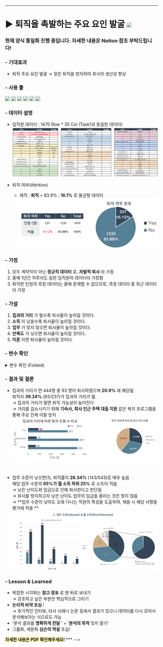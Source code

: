 ***

<!--제목-->
# ▶ 퇴직을 촉발하는 주요 요인 발굴 <img src="https://img.shields.io/badge/Personal_Project-000000"/>

### 현재 양식 통일화 진행 중입니다. 자세한 내용은 Notion 참조 부탁드립니다!


<!-- 목적
### - 목적

- 퇴직을 촉발하는 주요 요인을 발굴하고 이를 대비하고자함

<!--기대효과Expected Impact-->
### - 기대효과

- 퇴직 주요 요인 발굴 → 잦은 퇴직을 방지하여 회사의 생산성 향상
<!--기간Project Duration-->
<!--역할Role-->
<!--사용 툴Tools Used-->
### - 사용 툴

<img src="https://img.shields.io/badge/Python-3776AB?style=flat&logo=python&logoColor=white"/> <img src="https://img.shields.io/badge/MySQL-4479A1?style=flat&logo=mysql&logoColor=white"/> <img src="https://img.shields.io/badge/VisualStudioCode-007ACC?style=flat&logo=visualstudiocode&logoColor=white"/> <img src="https://img.shields.io/badge/DBeaver-382923?style=flat&logo=dbeaver&logoColor=white"/> <img src="https://img.shields.io/badge/MicrosoftExcel-217346?style=flat&logo=microsoftexcel&logoColor=white"/> <img src="https://img.shields.io/badge/MicrosoftPowerPoint-B7472A?style=flat&logo=microsoftpowerpoint&logoColor=white"/>

<!--데이터 설명Data Description-->
### - 데이터 설명
- 임직원 데이터 : 1470 Row * 35 Col (Task1과 동일한 데이터)
![alt text](image.png)

- 퇴직 여부(Attrition)
  - 재직 : **퇴직** = 83.9% : **16.1%** 로 불균형 데이터
  ![alt text](image-1.png)

<!-- 가정 및 가설 -->
### - 가정
1. 모두 계약직이 아닌 **정규직 데이터** 로, **자발적 퇴사** 라 가정
2. 올해 1년간 하루라도 일한 임직원의 데이터라 가정함
3. 퇴직한 인원의 측정 데이터는 올해 존재할 수 없으므로, 측정 데이터 중 최근 데이터라 가정

### - 가설
1. **집과의 거리** 가 멀수록 퇴사율이 높아질 것이다.
2. **소득** 이 낮을수록 퇴사율이 높아질 것이다.
3. **업무** 가 맞지 않으면 퇴사율이 높아질 것이다.
4. **만족도** 가 낮으면 퇴사율이 높아질 것이다.
5. **미혼** 이면 퇴사율이 높아질 것이다.


<!--분석 프로세스Analysis Process(전처리,피쳐셀렉션,표준화/정규화,모델셀렉션,성능평가/Threshold,...)-->
### - 변수 확인
<details>
  <summary>변수 확인 (Folded)</summary>

1. 집과의거리
   - 재직자 중 집과의 거리가 11 이상인 인원은 큰 폭으로 줄어드나, 퇴직자 인원은 변화량이 크지 않음
     - 집과의 거리가 가깝거나 보통일 때 퇴사율이 각각 13.5% / 14.5%이나, **멀어질 경우 무려 20.9%(93/444)** 퇴사<br/>
     → **기숙사, 대출 지원** 같은 지원을 통해 퇴직율을 감소시킬 수 있다 판단됨.<br/>
   ![alt text](image-3.png)

2. 월소득 & 경력기간 & 업무 수준
    - 퇴직자의 **46%(108명)가 하위 25%의 월 소득** 을 수령
      - **108명 중 107명** 의 업무 수준이 1, **86명** 이 경력기간 7년차 이하<br/>
      → **업무 수준이 낮은 저년차 임직원의 관리** 가 필요.<br/>
    ![alt text](image-4.png)

3. 업무환경 만족도 & 직업 만족도 & 관계 만족도
    - 세가지 만족도 모두 낮을수록 퇴직 비율이 높음<br/>
    → 만족도 조사 이후, 만족도가 낮을 경우 **별도의 관리 프로그램** 및 지속적인 모니터링 필요.<br/>
    ![alt text](image-5.png)

4. 업무 성과
    - 높은 업무 성과(3,4)만이 데이터로 있고 낮은 업무 성과(1,2)는 데이터가 없음
      - 해당 데이터만으로는 관계성이 크게 없다고 판단되나 4의 경우 0.29%P 높음<br/>
      → 타 기업으로부터의 스카우트 제의 및 이직 가능성<br/>
    ![alt text](image-6.png)

5. 결혼 여부
    - **미혼인 경우 퇴직률이 25.5%(120/470)** 으로 높으며, **퇴직 인원의 50.6%(120.237)** 를 차지함<br/>
    → **사내 소개팅, 동아리** 등 이성 교류 기회를 확보하여 퇴직율을 감소시킬 수 있다 판단됨.<br/>
    ![alt text](image-7.png)

6. 워라밸 & 야근여부
    - **워라밸이 1의 31.25%(25/80)** 이 퇴직<br/>
    → 야근 여부와 집과의 거리가 워라밸에 영향을 준다 생각하고 워라밸 1인 80명 확인하였으며, 야근시, 집과의 거리가 멀면 퇴직자의 비율이 높음을 확인함<br/>
    → 워라밸을 위한 유연 근무제, 재택 근무제 활성화가 필요.<br/>
    ![alt text](image-8.png)

</details>

<!--결과Results-->
### - 결과 및 결론

- 집과의 거리가 먼 444명 중 93 명이 퇴사하였으며 **20.9%** 에 해당됨<br/>
  퇴직자 **39.24%** (93/237)가 집과의 거리가 멂<br/>
  → 집과의 거리가 멀면 퇴직 가능성이 높아진다<br/>
  → 거리를 감소시키기 위해 **기숙사, 회사 인근 주택 대출 지원** 같은 복지 프로그램을 통해 주요 인재 이탈 방지<br/>
![alt text](image-9.png)
<br/>

- 업무 수준이 낮으면(1), 퇴직률이 **26.34%** (143/543)로 매우 높음<br/>
  해당 업무 수준의 **65%가 월 소득 하위 25%** 로 소득이 적음<br/>
  → 낮은 난이도와 임금으로 인해 퇴사한다고 판단됨<br/>
  → 퇴사를 방지하고자 낮은 난이도 업무의 임금을 올리는 것은 맞지 않음<br/>
  → **업무 수준이 낮아도 오래 다니는 직원의 특성을 도출하여, 채용 시 해당 사항을 평가에 적용 **
![alt text](image-10.png)



<!--Lesson&Learned-->
### - Lesson & Learned
-  복잡한 시각화는 **참고 장표** 로 맨 뒤로 보내기<br/>
  → 강조하고 싶은 부분만 핵심적으로 그리기
-  **논리적 비약 조심** !<br/>
→ 추가적인 인터뷰, 타사 사례나 논문 등에서 결과가 있으니 데이터를 다시 모아서 분석해보자는 식으로도 가능
-  '분석 결과를 **명확하게 전달** ' + '**분석의 목적** 잊지 말기'
-  그룹화, 세분화 **심슨의 역설** 조심!

**<span style="#2D3748;background-color:#fff5b1;"> 자세한 내용은 PDF 확인해주세요!</span>**
*** -->